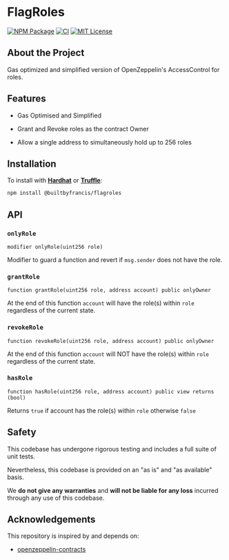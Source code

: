 # FlagRoles

[![NPM Package](https://img.shields.io/npm/v/@builtbyfrancis/flagroles.svg)](https://www.npmjs.org/package/@builtbyfrancis/flagroles)
[![CI](https://img.shields.io/github/actions/workflow/status/into-the-vortex/flag-roles/ci.yml?label=build&=main)](https://github.com/into-the-vortex/flag-roles/actions/workflows/ci.yml)
[![MIT License](https://img.shields.io/badge/License-MIT-green.svg)](https://github.com/into-the-vortex/flag-roles/blob/main/LICENSE)

## About the Project

Gas optimized and simplified version of OpenZeppelin's AccessControl for roles.

## Features

- Gas Optimised and Simplified

- Grant and Revoke roles as the contract Owner

- Allow a single address to simultaneously hold up to 256 roles

## Installation

To install with [**Hardhat**](https://github.com/nomiclabs/hardhat) or [**Truffle**](https://github.com/trufflesuite/truffle):

```sh
npm install @builtbyfrancis/flagroles
```

## API

### `onlyRole`

```solidity
modifier onlyRole(uint256 role)
```

Modifier to guard a function and revert if `msg.sender` does not have the role.

### `grantRole`

```solidity
function grantRole(uint256 role, address account) public onlyOwner
```

At the end of this function `account` will have the role(s) within `role` regardless of the current state.

### `revokeRole`

```solidity
function revokeRole(uint256 role, address account) public onlyOwner
```

At the end of this function `account` will NOT have the role(s) within `role` regardless of the current state.

### `hasRole`

```solidity
function hasRole(uint256 role, address account) public view returns (bool)
```

Returns `true` if account has the role(s) within `role` otherwise `false`

## Safety

This codebase has undergone rigorous testing and includes a full suite of unit tests.

Nevertheless, this codebase is provided on an "as is" and "as available" basis.

We **do not give any warranties** and **will not be liable for any loss** incurred through any use of this codebase.

## Acknowledgements

This repository is inspired by and depends on:

- [openzeppelin-contracts](https://github.com/OpenZeppelin/openzeppelin-contracts)
